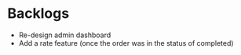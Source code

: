 # Backlogs
* Re-design admin dashboard
* Add a rate feature (once the order was in the status of completed)